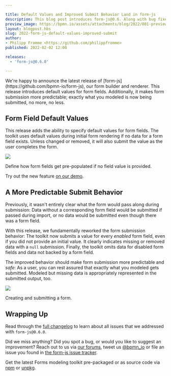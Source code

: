 ```yaml
---

title: Default Values and Improved Submit Behavior Land in form-js
description: This blog post introduces form-js@0.6. Along with bug fixes, the release introduces default values for form fields and an improved form submission behavior.
preview_image: https://bpmn.io/assets/attachments/blog/2022/001-preview.png
layout: blogpost.hbs
slug: 2022-form-js-default-values-improved-submit
author:
- Philipp Fromme <https://github.com/philippfromme>
published: 2022-02-02 12:00

releases:
  - 'form-js@0.6.0'

---
```


<p class="introduction">
  We're happy to announce the latest release of [form-js](https://github.com/bpmn-io/form-js), our form builder and renderer. This release introduces default values for form fields. Additionally, it makes form submission more predictable; exactly what you modeled is now being submitted, no more, no less.
</p>

<!-- continue -->


## Form Field Default Values

This release adds the ability to specify default values for form fields. The toolkit uses default values during initial form rendering if no data for a form field exists. Unless changed or removed, it will also submit the value as the user completes the form.

<div class="figure full-size">
  <a href="https://demo.bpmn.io/form">
    <img src="{{ assets }}/attachments/blog/2022/001-form-js-default-values.gif">
  </a>

  <p class="caption">
    Define how form fields get pre-populated if no field value is provided.
  </p>
</div>

Try out the new feature [on our demo](https://demo.bpmn.io/form).


## A More Predictable Submit Behavior

Previously, it wasn't entirely clear what the form would pass along during submission: Data without a corresponding form field would be submitted if passed during import, or no data would be submitted even though there was a form field.

With this release, we fundamentally reworked the form submission behavior: The toolkit now submits a value for every _enabled_ form field, even if you did not provide an initial value. It clearly indicates missing or removed data with a `null` submission. Finally, the toolkit omits data for disabled form fields and data not backed by a form field.

The improved behavior should make form submission more predictable and _safe_: As a user, you can rest assured that exactly what you modeled gets submitted. Modeled but missing data is appropriately represented in the submitted output, too.

<div class="figure full-size">
  <img src="{{ assets }}/attachments/blog/2022/001-form-js-submit-data.gif">

  <p class="caption">
    Creating and submitting a form.
  </p>
</div>



## Wrapping Up

Read through the [full changelog](https://github.com/bpmn-io/form-js/blob/master/packages/form-js/CHANGELOG.md#060) to learn about all issues that we addressed with `form-js@0.6.0`.

Did we miss anything? Did you spot a bug, or would you like to suggest an improvement? Reach out to us via [our forums](https://forum.bpmn.io/), tweet us [@bpmn_io](https://twitter.com/bpmn_io) or file an issue you found in [the form-js issue tracker](https://github.com/bpmn-io/form-js/issues).

Get the latest Forms modeling toolkit pre-packaged or as source code via [npm](https://www.npmjs.com/package/@bpmn-io/form-js) or [unpkg](https://unpkg.com/@bpmn-io/form-js).